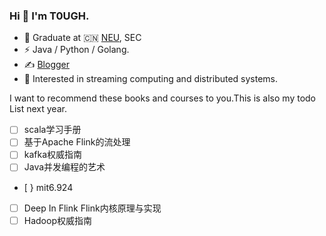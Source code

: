 ### Hi 👋 I'm T0UGH.

- 🍻 Graduate at 🇨🇳 [NEU](https://www.neu.edu.cn), SEC
- ⚡ Java / Python / Golang.
- ✍️ [Blogger](https://t0ugh.biz)
- 🔭 Interested in streaming computing and distributed systems.


I want to recommend these books and courses to you.This is also my todo List next year.
- [ ] scala学习手册
- [ ] 基于Apache Flink的流处理
- [ ] kafka权威指南
- [ ] Java并发编程的艺术
- [ } mit6.924
- [ ] Deep In Flink Flink内核原理与实现
- [ ] Hadoop权威指南
